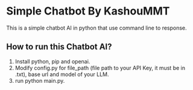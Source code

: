 # Simple Chatbot By KashouMMT

This is a simple chatbot AI in python that use command line to response.

## How to run this Chatbot AI?

1. Install python, pip and openai.
2. Modify config.py for file_path (file path to your API Key, it must be in .txt), base url and model of your LLM.
3. run python main.py.